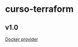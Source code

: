 # curso-terraform

## v1.0

[Docker provider](https://registry.terraform.io/providers/kreuzwerker/docker/latest/docs)